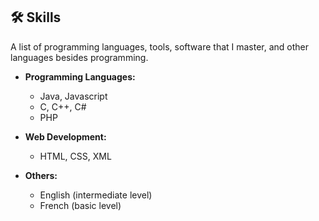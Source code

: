 ## 🛠️ Skills

A list of programming languages, tools, software that I master, and other languages besides programming.

- **Programming Languages:**
  - Java, Javascript
  - C, C++, C#
  - PHP

- **Web Development:**
  - HTML, CSS, XML

- **Others:**
  - English (intermediate level)
  - French (basic level)